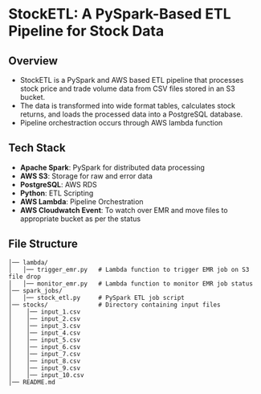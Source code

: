 # StockETL: A PySpark-Based ETL Pipeline for Stock Data

## Overview

- StockETL is a PySpark and AWS based ETL pipeline that processes stock price and trade volume data from CSV files stored in an S3 bucket. 
- The data is transformed into wide format tables, calculates stock returns, and loads the processed data into a PostgreSQL database.
- Pipeline orchestraction occurs through AWS lambda function

## Tech Stack

- **Apache Spark**: PySpark for distributed data processing
- **AWS S3**: Storage for raw and error data
- **PostgreSQL**: AWS RDS
- **Python**: ETL Scripting
- **AWS Lambda**: Pipeline Orchestration
- **AWS Cloudwatch Event**: To watch over EMR and move files to appropriate bucket as per the status

## File Structure

```
│── lambda/
│   │── trigger_emr.py   # Lambda function to trigger EMR job on S3 file drop
│   │── monitor_emr.py   # Lambda function to monitor EMR job status
│── spark_jobs/
│   │── stock_etl.py     # PySpark ETL job script
│── stocks/              # Directory containing input files
│    │── input_1.csv    
│    │── input_2.csv
│    │── input_3.csv
│    │── input_4.csv
│    │── input_5.csv
│    │── input_6.csv
│    │── input_7.csv
│    │── input_8.csv
│    │── input_9.csv
│    │── input_10.csv
│── README.md
```